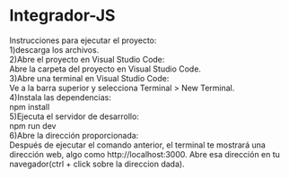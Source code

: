 # Integrador-JS
Instrucciones para ejecutar el proyecto:  
1)descarga los archivos.  
2)Abre el proyecto en Visual Studio Code:   
   Abre la carpeta del proyecto en Visual Studio Code.   
3)Abre una terminal en Visual Studio Code:    
    Ve a la barra superior y selecciona Terminal > New Terminal.    
4)Instala las dependencias:   
npm install   
5)Ejecuta el servidor de desarrollo:   
npm run dev   
6)Abre la dirección proporcionada:   
Después de ejecutar el comando anterior, el terminal te mostrará una dirección web, algo como http://localhost:3000. Abre esa dirección en tu navegador(ctrl + click sobre la direccion dada).    
